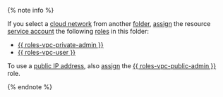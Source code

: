 {% note info %}

If you select a [cloud network](../../vpc/concepts/network.md#network) from another [folder](../../resource-manager/concepts/resources-hierarchy.md#folder), [assign](../../iam/operations/sa/assign-role-for-sa.md) the resource [service account](../../iam/concepts/users/service-accounts.md) the following [roles](../../iam/concepts/access-control/roles.md) in this folder:
* [{{ roles-vpc-private-admin }}](../../vpc/security/index.md#vpc-private-admin)
* [{{ roles-vpc-user }}](../../vpc/security/index.md#vpc-user)

To use a [public IP address](../../vpc/concepts/address.md#public-addresses), also [assign](../../iam/operations/sa/assign-role-for-sa.md) the [{{ roles-vpc-public-admin }}](../../vpc/security/index.md#vpc-public-admin) role.

{% endnote %}
